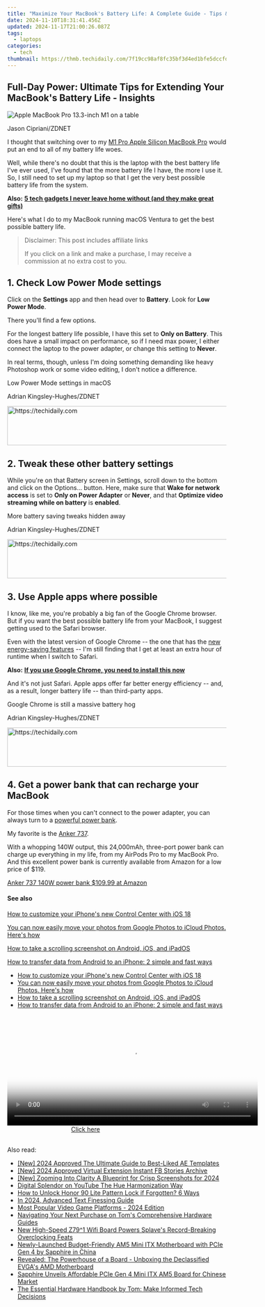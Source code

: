 ```yaml
---
title: "Maximize Your MacBook's Battery Life: A Complete Guide - Tips & Tricks"
date: 2024-11-10T18:31:41.456Z
updated: 2024-11-17T21:00:26.087Z
tags:
  - laptops
categories:
  - tech
thumbnail: https://thmb.techidaily.com/7f19cc98af8fc35bf3d4ed1bfe5dccfd58f56435c65265ee5832038cf529fed6.jpeg
---
```


## Full-Day Power: Ultimate Tips for Extending Your MacBook's Battery Life - Insights

![Apple MacBook Pro 13.3-inch M1 on a table](https://www.zdnet.com/a/img/resize/10629dbbdef72740885934427f90e43c72dfd91f/2022/11/07/457a36ec-88ff-4576-98a1-244e342b8628/macbook-pro1.jpg?auto=webp&width=1280)

Jason Cipriani/ZDNET

I thought that switching over to my [M1 Pro Apple Silicon MacBook Pro](https://apple.sjv.io/c/159047/435031/7613?&sharedId=zdnet&u=https%3A%2F%2Fwww.apple.com%2Fshop%2Fbuy-mac%2Fmacbook-pro&subId1=zd-%5F%5FCOM%5FCLICK%5FID%5F%5F-dtp) would put an end to all of my battery life woes.

Well, while there's no doubt that this is the laptop with the best battery life I've ever used, I've found that the more battery life I have, the more I use it. So, I still need to set up my laptop so that I get the very best possible battery life from the system.

**Also:** [**5 tech gadgets I never leave home without (and they make great gifts)**](https://www.zdnet.com/home-and-office/5-tech-gadgets-i-never-leave-home-without-and-they-make-great-gifts/)

Here's what I do to my MacBook running macOS Ventura to get the best possible battery life.

>  Disclaimer: This post includes affiliate links
>
>  If you click on a link and make a purchase, I may receive a commission at no extra cost to you.
>

## 1\. Check Low Power Mode settings

Click on the **Settings** app and then head over to **Battery**. Look for **Low Power Mode**.

There you'll find a few options.

For the longest battery life possible, I have this set to **Only on Battery**. This does have a small impact on performance, so if I need max power, I either connect the laptop to the power adapter, or change this setting to **Never**.

In real terms, though, unless I'm doing something demanding like heavy Photoshop work or some video editing, I don't notice a difference.

Low Power Mode settings in macOS

Adrian Kingsley-Hughes/ZDNET

<!-- affiliate ads begin -->
<a href="https://ephamedtechinc.pxf.io/c/5597632/2123512/26400" target="_top" id="2123512">
  <img src="//a.impactradius-go.com/display-ad/26400-2123512" border="0" alt="https://techidaily.com" width="728" height="90"/>
</a>
<img height="0" width="0" src="https://ephamedtechinc.pxf.io/i/5597632/2123512/26400" style="position:absolute;visibility:hidden;" border="0" />
<!-- affiliate ads end -->

## 2\. Tweak these other battery settings

While you're on that Battery screen in Settings, scroll down to the bottom and click on the Options… button. Here, make sure that **Wake for network access** is set to **Only on Power Adapter** or **Never**, and that **Optimize video streaming while on battery** is **enabled**.

More battery saving tweaks hidden away 

Adrian Kingsley-Hughes/ZDNET

<!-- affiliate ads begin -->
<a href="https://appsumo.8odi.net/c/5597632/2043594/7443" target="_top" id="2043594">
  <img src="//a.impactradius-go.com/display-ad/7443-2043594" border="0" alt="https://techidaily.com" width="728" height="90"/>
</a>
<img height="0" width="0" src="https://appsumo.8odi.net/i/5597632/2043594/7443" style="position:absolute;visibility:hidden;" border="0" />
<!-- affiliate ads end -->

## 3\. Use Apple apps where possible

I know, like me, you're probably a big fan of the Google Chrome browser. But if you want the best possible battery life from your MacBook, I suggest getting used to the Safari browser.

Even with the latest version of Google Chrome -- the one that has the [new energy-saving features](https://www.zdnet.com/article/how-to-enable-energy-saver-mode-on-google-chrome/) \-- I'm still finding that I get at least an extra hour of runtime when I switch to Safari.

**Also:** [**If you use Google Chrome, you need to install this now**](https://www.zdnet.com/article/if-you-use-google-chrome-you-need-to-install-this-now/)

And it's not just Safari. Apple apps offer far better energy efficiency -- and, as a result, longer battery life -- than third-party apps.

Google Chrome is still a massive battery hog

Adrian Kingsley-Hughes/ZDNET

<!-- affiliate ads begin -->
<a href="https://coinrule.sjv.io/c/5597632/1958378/18409" target="_top" id="1958378">
  <img src="//a.impactradius-go.com/display-ad/18409-1958378" border="0" alt="https://techidaily.com" width="728" height="90"/>
</a>
<img height="0" width="0" src="https://coinrule.sjv.io/i/5597632/1958378/18409" style="position:absolute;visibility:hidden;" border="0" />
<!-- affiliate ads end -->

## 4\. Get a power bank that can recharge your MacBook

For those times when you can't connect to the power adapter, you can always turn to a [powerful power bank](https://www.zdnet.com/article/best-power-banks/).

My favorite is the [Anker 737](https://buy.geni.us/Proxy.ashx?TSID=368250&GR%5FURL=https%3A%2F%2Fwww.amazon.com%2FAnker-PowerCore-Portable-Charger-Compatible%2Fdp%2FB09VPHVT2Z%2F%3Ftag%3Dzd-buy-button-20%26ascsubtag%3D%5F%5FCOM%5FCLICK%5FID%5F%5F%7C922b345f-c92f-4884-b179-04c8e96ac516%7Cdtp&dtb=1). 

With a whopping 140W output, this 24,000mAh, three-port power bank can charge up everything in my life, from my AirPods Pro to my MacBook Pro. And this excellent power bank is currently available from Amazon for a low price of $119.

[Anker 737 140W power bank $109.99 at Amazon](https://buy.geni.us/Proxy.ashx?TSID=368250&GR%5FURL=https%3A%2F%2Fwww.amazon.com%2Fdp%2FB09VPHVT2Z%3FlinkCode%3Dogi%26th%3D1%26psc%3D1%26tag%3Dzd-buy-button-20%26ascsubtag%3D%5F%5FCOM%5FCLICK%5FID%5F%5F%7C922b345f-c92f-4884-b179-04c8e96ac516%7Cdtp&dtb=1)

#### See also

[How to customize your iPhone's new Control Center with iOS 18](https://www.zdnet.com/article/how-to-customize-your-iphones-new-control-center-with-ios-18/ "How to customize your iPhone's new Control Center with iOS 18")

[You can now easily move your photos from Google Photos to iCloud Photos. Here's how](https://www.zdnet.com/article/you-can-now-easily-move-your-photos-from-google-photos-to-icloud-photos-heres-how/ "You can now easily move your photos from Google Photos to iCloud Photos. Here's how")

[How to take a scrolling screenshot on Android, iOS, and iPadOS](https://www.zdnet.com/article/how-to-take-a-scrolling-screenshot-on-android-ios-and-ipados/ "How to take a scrolling screenshot on Android, iOS, and iPadOS")

[How to transfer data from Android to an iPhone: 2 simple and fast ways](https://www.zdnet.com/article/how-to-transfer-data-from-android-to-an-iphone/ "How to transfer data from Android to an iPhone: 2 simple and fast ways")

* [How to customize your iPhone's new Control Center with iOS 18](https://www.zdnet.com/article/how-to-customize-your-iphones-new-control-center-with-ios-18/ "How to customize your iPhone's new Control Center with iOS 18")
* [You can now easily move your photos from Google Photos to iCloud Photos. Here's how](https://www.zdnet.com/article/you-can-now-easily-move-your-photos-from-google-photos-to-icloud-photos-heres-how/ "You can now easily move your photos from Google Photos to iCloud Photos. Here's how")
* [How to take a scrolling screenshot on Android, iOS, and iPadOS](https://www.zdnet.com/article/how-to-take-a-scrolling-screenshot-on-android-ios-and-ipados/ "How to take a scrolling screenshot on Android, iOS, and iPadOS")
* [How to transfer data from Android to an iPhone: 2 simple and fast ways](https://www.zdnet.com/article/how-to-transfer-data-from-android-to-an-iphone/ "How to transfer data from Android to an iPhone: 2 simple and fast ways")

##   

<!-- affiliate ads begin -->
<span id="1983474">
					<video width="576" height="240" style="cursor:pointer"
           poster="//a.impactradius-go.com/display-clicktoplayimage/1983474.png"
           onclick="if(!this.playClicked){this.play();this.setAttribute('controls',true);this.playClicked=true;}">
	   <source src="//a.impactradius-go.com/display-ad/22993-1983474">
	   <img src="//a.impactradius-go.com/display-clicktoplayimage/1983474.png" style="border: none; height: 100%; width: 100%; object-fit: contain">
	</video>
	<div style="width:360px;text-align:center"><a href="javascript:window.open(decodeURIComponent('https%3A%2F%2Fhomestyler.sjv.io%2Fc%2F5597632%2F1983474%2F22993'), '_blank');void(0);">Click here</a></div>
</span>
<img height="0" width="0" src="https://imp.pxf.io/i/5597632/1983474/22993" style="position:absolute;visibility:hidden;" border="0" />
<!-- affiliate ads end -->

##   

##   

##

<ins class="adsbygoogle"
     style="display:block"
     data-ad-format="autorelaxed"
     data-ad-client="ca-pub-7571918770474297"
     data-ad-slot="1223367746"></ins>

<ins class="adsbygoogle"
     style="display:block"
     data-ad-client="ca-pub-7571918770474297"
     data-ad-slot="8358498916"
     data-ad-format="auto"
     data-full-width-responsive="true"></ins>

<span class="atpl-alsoreadstyle">Also read:</span>
<div><ul>
<li><a href="https://instagram-video-recordings.techidaily.com/new-2024-approved-the-ultimate-guide-to-best-liked-ae-templates/"><u>[New] 2024 Approved The Ultimate Guide to Best-Liked AE Templates</u></a></li>
<li><a href="https://facebook-video-recording.techidaily.com/new-2024-approved-virtual-extension-instant-fb-stories-archive/"><u>[New] 2024 Approved Virtual Extension Instant FB Stories Archive</u></a></li>
<li><a href="https://screen-video-capture.techidaily.com/new-zooming-into-clarity-a-blueprint-for-crisp-screenshots-for-2024/"><u>[New] Zooming Into Clarity A Blueprint for Crisp Screenshots for 2024</u></a></li>
<li><a href="https://youtube-sure.techidaily.com/al-splendor-on-youtube-the-hue-harmonization-way/"><u>Digital Splendor on YouTube The Hue Harmonization Way</u></a></li>
<li><a href="https://unlock-android.techidaily.com/how-to-unlock-honor-90-lite-pattern-lock-if-forgotten-6-ways-by-drfone-android/"><u>How to Unlock Honor 90 Lite Pattern Lock if Forgotten? 6 Ways</u></a></li>
<li><a href="https://fox-glue.techidaily.com/in-2024-advanced-text-finessing-guide/"><u>In 2024, Advanced Text Finessing Guide</u></a></li>
<li><a href="https://buynow-tips.techidaily.com/most-popular-video-game-platforms-2024-edition/"><u>Most Popular Video Game Platforms - 2024 Edition</u></a></li>
<li><a href="https://hardware-reviews.techidaily.com/navigating-your-next-purchase-on-toms-comprehensive-hardware-guides/"><u>Navigating Your Next Purchase on Tom's Comprehensive Hardware Guides</u></a></li>
<li><a href="https://hardware-reviews.techidaily.com/new-high-speed-z791-wifi-board-powers-splaves-record-breaking-overclocking-feats/"><u>New High-Speed Z79^1 Wifi Board Powers Splave's Record-Breaking Overclocking Feats</u></a></li>
<li><a href="https://hardware-reviews.techidaily.com/newly-launched-budget-friendly-am5-mini-itx-motherboard-with-pcie-gen-4-by-sapphire-in-china/"><u>Newly-Launched Budget-Friendly AM5 Mini ITX Motherboard with PCIe Gen 4 by Sapphire in China</u></a></li>
<li><a href="https://hardware-reviews.techidaily.com/revealed-the-powerhouse-of-a-board-unboxing-the-declassified-evgas-amd-motherboard/"><u>Revealed: The Powerhouse of a Board - Unboxing the Declassified EVGA's AMD Motherboard</u></a></li>
<li><a href="https://hardware-reviews.techidaily.com/sapphire-unveils-affordable-pcie-gen-4-mini-itx-am5-board-for-chinese-market/"><u>Sapphire Unveils Affordable PCIe Gen 4 Mini ITX AM5 Board for Chinese Market</u></a></li>
<li><a href="https://hardware-reviews.techidaily.com/the-essential-hardware-handbook-by-tom-make-informed-tech-decisions/"><u>The Essential Hardware Handbook by Tom: Make Informed Tech Decisions</u></a></li>
</ul></div>

